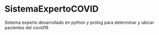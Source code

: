 # SistemaExpertoCOVID
Sistema experto desarrollado en python y prolog para determinar y ubicar pacientes del covid19
